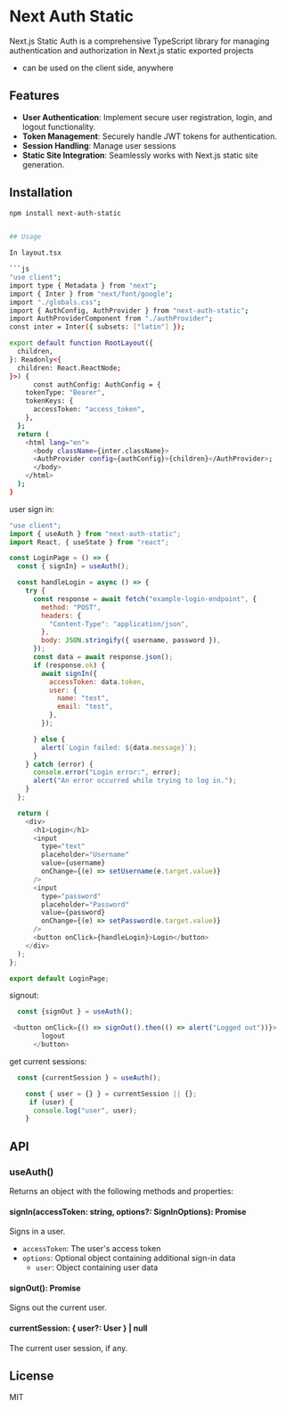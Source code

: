 # Next Auth Static
Next.js Static Auth is a comprehensive TypeScript library for managing authentication and authorization in Next.js static exported projects

- can be used on the client side, anywhere
## Features

- **User Authentication**: Implement secure user registration, login, and logout functionality.
- **Token Management**: Securely handle JWT tokens for authentication.
- **Session Handling**: Manage user sessions
- **Static Site Integration**: Seamlessly works with Next.js static site generation.

## Installation

```bash
npm install next-auth-static


## Usage

In layout.tsx

```js
"use client";
import type { Metadata } from "next";
import { Inter } from "next/font/google";
import "./globals.css";
import { AuthConfig, AuthProvider } from "next-auth-static";
import AuthProviderComponent from "./authProvider";
const inter = Inter({ subsets: ["latin"] });

export default function RootLayout({
  children,
}: Readonly<{
  children: React.ReactNode;
}>) {
      const authConfig: AuthConfig = {
    tokenType: "Bearer",
    tokenKeys: {
      accessToken: "access_token",
    },
  };
  return (
    <html lang="en">
      <body className={inter.className}>
      <AuthProvider config={authConfig}>{children}</AuthProvider>;
      </body>
    </html>
  );
}

```

user sign in:

```js
"use client";
import { useAuth } from "next-auth-static";
import React, { useState } from "react";

const LoginPage = () => {
  const { signIn} = useAuth();

  const handleLogin = async () => {
    try {
      const response = await fetch("example-login-endpoint", {
        method: "POST",
        headers: {
          "Content-Type": "application/json",
        },
        body: JSON.stringify({ username, password }),
      });
      const data = await response.json();
      if (response.ok) {
        await signIn({
          accessToken: data.token,
          user: {
            name: "test",
            email: "test",
          },
        });

      } else {
        alert(`Login failed: ${data.message}`);
      }
    } catch (error) {
      console.error("Login error:", error);
      alert("An error occurred while trying to log in.");
    }
  };

  return (
    <div>
      <h1>Login</h1>
      <input
        type="text"
        placeholder="Username"
        value={username}
        onChange={(e) => setUsername(e.target.value)}
      />
      <input
        type="password"
        placeholder="Password"
        value={password}
        onChange={(e) => setPassword(e.target.value)}
      />
      <button onClick={handleLogin}>Login</button>
    </div>
  );
};

export default LoginPage;

```

signout:

```js
  const {signOut } = useAuth();

 <button onClick={() => signOut().then(() => alert("Logged out"))}>
        logout
      </button>
```

get current sessions:

```js
  const {currentSession } = useAuth();

    const { user = {} } = currentSession || {};
     if (user) {
      console.log("user", user);
    }
```



## API

### useAuth()

Returns an object with the following methods and properties:

#### signIn(accessToken: string, options?: SignInOptions): Promise<void>

Signs in a user.

- `accessToken`: The user's access token
- `options`: Optional object containing additional sign-in data
  - `user`: Object containing user data

#### signOut(): Promise<void>

Signs out the current user.

#### currentSession: { user?: User } | null

The current user session, if any.
## License

MIT

